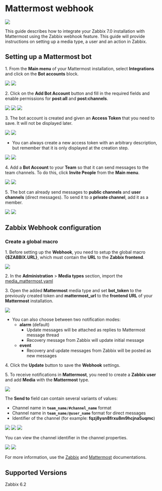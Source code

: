 
# Mattermost webhook
![](images/logoHorizontal.png?raw=true)

This guide describes how to integrate your Zabbix 7.0 installation with Mattermost using the Zabbix webhook feature. This guide will provide instructions on setting up a media type, a user and an action in Zabbix.

## Setting up a Mattermost bot

1\. From the **Main menu** of your Mattermost installation, select **Integrations** and click on the **Bot accounts** block. 

[![](images/thumb.32.png?raw=true)](images/32.png)
[![](images/thumb.31.png?raw=true)](images/31.png)

2\. Click on the **Add Bot Account** button and fill in the required fields and enable permissions for **post:all** and **post:channels**.

[![](images/thumb.30.png?raw=true)](images/30.png)
[![](images/thumb.29.png?raw=true)](images/29.png)
[![](images/thumb.27.png?raw=true)](images/27.png)

3\. The bot account is created and given an **Access Token** that you need to save. It will not be displayed later.

[![](images/thumb.26.png?raw=true)](images/26.png)
[![](images/thumb.25.png?raw=true)](images/25.png)

* You can always create a new access token with an arbitrary description, but remember that it is only displayed at the creation step.

[![](images/thumb.22.png?raw=true)](images/22.png)
[![](images/thumb.23.png?raw=true)](images/23.png)

4\. Add a **Bot Account** to your **Team** so that it can send messages to the team channels. To do this, click **Invite People** from the **Main menu**.

[![](images/thumb.20.png?raw=true)](images/20.png)
[![](images/thumb.19.png?raw=true)](images/19.png)

5\. The bot can already send messages to **public channels** and **user channels** (direct messages). To send it to a **private channel**, add it as a member.

[![](images/thumb.14.png?raw=true)](images/14.png)
[![](images/thumb.13.png?raw=true)](images/13.png)


## Zabbix Webhook configuration

### Create a global macro

1\. Before setting up the **Webhook**, you need to setup the global macro **{$ZABBIX.URL}**, which must contain the **URL** to the **Zabbix frontend**.

[![](images/thumb.10.png?raw=true)](images/10.png)

2\. In the **Administration** > **Media types** section, import the [media_mattermost.yaml](media_mattermost.yaml)

3\. Open the added **Mattermost** media type and set **bot_token** to the previously created token and **mattermost_url** to the **frontend URL** of your **Mattermost** installation.

[![](images/thumb.9.png?raw=true)](images/9.png)

* You can also choose between two notification modes:
	- **alarm** (default)
		- Update messages will be attached as replies to Mattermost message thread
		- Recovery message from Zabbix will update initial message
	- **event**
		- Recovery and update messages from Zabbix will be posted as new messages


4\. Click the **Update** button to save the **Webhook** settings.

5\. To receive notifications in **Mattermost**, you need to create a **Zabbix user** and add **Media** with the **Mattermost** type.

[![](images/thumb.9.png?raw=true)](images/8.png)

The **Send to** field can contain several variants of values:

- Channel name in **`team_name/#channel_name`** format
- Channel name in **`team_name/@user_name`** format for direct messages
- Identifier of the channel (for example: **fqzj8ysn8frxu8m9hcjna5uqmc**)

[![](images/thumb.2.png?raw=true)](images/2.png)
[![](images/thumb.1.png?raw=true)](images/1.png)
[![](images/thumb.5.png?raw=true)](images/5.png)

You can view the channel identifier in the channel properties.

[![](images/thumb.7.png?raw=true)](images/7.png)
[![](images/thumb.6.png?raw=true)](images/6.png)

For more information, use the [Zabbix](https://www.zabbix.com/documentation/7.0/manual/config/notifications) and [Mattermost](https://docs.mattermost.com) documentations.

## Supported Versions

Zabbix 6.2
